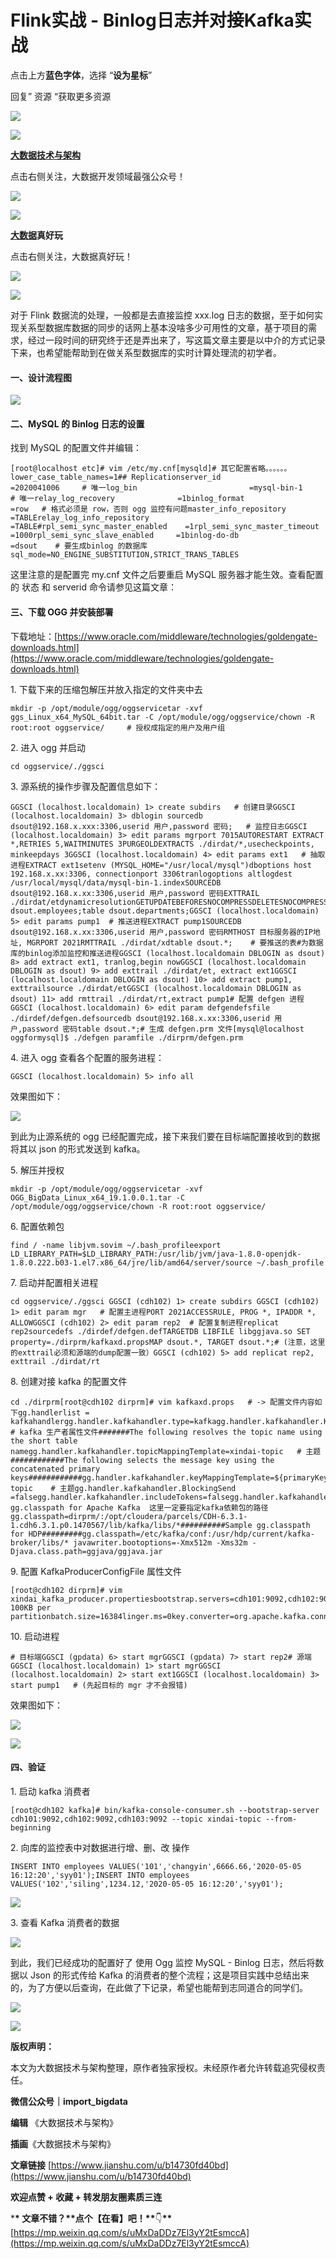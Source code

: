# Flink实战 - Binlog日志并对接Kafka实战
点击上方**蓝色字体**，选择 “**设为星标**”

回复” 资源 “获取更多资源

![](https://mmbiz.qpic.cn/mmbiz_jpg/ow6przZuPIENb0m5iawutIf90N2Ub3dcPuP2KXHJvaR1Fv2FnicTuOy3KcHuIEJbd9lUyOibeXqW8tEhoJGL98qOw/640?wx_fmt=jpeg)

[![](https://mmbiz.qpic.cn/mmbiz_jpg/UdK9ByfMT2OflopvKZ9wvmiaF2Mm2eU12FNITkgCB4EJmYLnYicozYViaHmuU4U0kaO6nYRIAwy5hpBqNnbqiaxHyQ/640?wx_fmt=jpeg)
](https://mp.weixin.qq.com/s?__biz=MzU3MzgwNTU2Mg==&mid=2247486054&idx=3&sn=b0aae1d5212d401d980066500c20872b&chksm=fd3d4cf3ca4ac5e5e415ec8b057c6c393972cae6f105d5f94364efbde6d21012c0286318dfee&token=1387203581&lang=zh_CN&scene=21#wechat_redirect)

[**大数据技术与架构**](https://mp.weixin.qq.com/s?__biz=MzU3MzgwNTU2Mg==&mid=2247486054&idx=3&sn=b0aae1d5212d401d980066500c20872b&chksm=fd3d4cf3ca4ac5e5e415ec8b057c6c393972cae6f105d5f94364efbde6d21012c0286318dfee&token=1387203581&lang=zh_CN&scene=21#wechat_redirect)

点击右侧关注，大数据开发领域最强公众号！

[![](https://mmbiz.qpic.cn/mmbiz_jpg/UdK9ByfMT2MSGY5RTojm5sPV2pSicy3oK14Micdx2DKIZ4BIg0U5ic0nA0IhQ07XHQB52oOvibaI1OibicKUOYFgL77g/640?wx_fmt=jpeg)
](https://mp.weixin.qq.com/s?__biz=MzU3MzgwNTU2Mg==&mid=2247486054&idx=3&sn=b0aae1d5212d401d980066500c20872b&chksm=fd3d4cf3ca4ac5e5e415ec8b057c6c393972cae6f105d5f94364efbde6d21012c0286318dfee&token=1387203581&lang=zh_CN&scene=21#wechat_redirect)

[![](https://mmbiz.qpic.cn/mmbiz_png/UdK9ByfMT2M4nqUxqq6rrK75dxa4sSvxqS5oDP92jCAkZ4kgMpcIpibLw1n89xYsthOdYdzolntbSadIyekJ0uw/640?wx_fmt=png)
](https://mp.weixin.qq.com/s?__biz=MzI0NjU2NDkzMQ==&mid=2247484145&idx=8&sn=834b97ecf6a5889a57fcd16010b9ce0e&chksm=e9bc13dddecb9acb949f61a30185fbbd050e49c13a11ec35df9f062f3cae92753a95d3b795f9&token=224321657&lang=zh_CN&scene=21#wechat_redirect)

**[大数据](https://mp.weixin.qq.com/s?__biz=MzI0NjU2NDkzMQ==&mid=2247484145&idx=8&sn=834b97ecf6a5889a57fcd16010b9ce0e&chksm=e9bc13dddecb9acb949f61a30185fbbd050e49c13a11ec35df9f062f3cae92753a95d3b795f9&token=224321657&lang=zh_CN&scene=21#wechat_redirect)真好玩**

点击右侧关注，大数据真好玩！

[![](https://mmbiz.qpic.cn/mmbiz_png/UdK9ByfMT2PicAKtwvjRxPMic7Bia3foLlzB01ia6f1SITvsCNveIlJXLGzvb5icuQ1nBpcmqH68AAUO3owU01Z9dlA/640?wx_fmt=png)
](https://mp.weixin.qq.com/s?__biz=MzI0NjU2NDkzMQ==&mid=2247484145&idx=8&sn=834b97ecf6a5889a57fcd16010b9ce0e&chksm=e9bc13dddecb9acb949f61a30185fbbd050e49c13a11ec35df9f062f3cae92753a95d3b795f9&token=224321657&lang=zh_CN&scene=21#wechat_redirect)

![](https://mmbiz.qpic.cn/mmbiz_png/UdK9ByfMT2NFibhZwoNyj3dJPCaVycl10icrrCFShT3Z5lylZy797kQfk42lZOjRtg3UJ5lV1L6KsYR8Vv5Nr2uQ/640?wx_fmt=png)

对于 Flink 数据流的处理，一般都是去直接监控 xxx.log 日志的数据，至于如何实现关系型数据库数据的同步的话网上基本没啥多少可用性的文章，基于项目的需求，经过一段时间的研究终于还是弄出来了，写这篇文章主要是以中介的方式记录下来，也希望能帮助到在做关系型数据库的实时计算处理流的初学者。

#### 一、设计流程图

![](https://mmbiz.qpic.cn/mmbiz_png/UdK9ByfMT2NFibhZwoNyj3dJPCaVycl10N59oUzsicjV2x9TDPcVhkBRKWqIMm0vpLeOKPYHWDZ2SkWEibYtlfGfA/640?wx_fmt=png)

#### 二、MySQL 的 Binlog 日志的设置

找到 MySQL 的配置文件并编辑：

    [root@localhost etc]# vim /etc/my.cnf[mysqld]# 其它配置省略。。。。。。lower_case_table_names=1## Replicationserver_id                       =2020041006     # 唯一log_bin                         =mysql-bin-1       # 唯一relay_log_recovery              =1binlog_format                   =row   # 格式必须是 row，否则 ogg 监控有问题master_info_repository          =TABLErelay_log_info_repository       =TABLE#rpl_semi_sync_master_enabled    =1rpl_semi_sync_master_timeout    =1000rpl_semi_sync_slave_enabled     =1binlog-do-db                    =dsout    # 要生成binlog 的数据库sql_mode=NO_ENGINE_SUBSTITUTION,STRICT_TRANS_TABLES

这里注意的是配置完 my.cnf 文件之后要重启 MySQL 服务器才能生效。查看配置的 状态 和 serverid 命令请参见这篇文章：

#### 三、下载 OGG 并安装部署

下载地址：[https://www.oracle.com/middleware/technologies/goldengate-downloads.html](https://www.oracle.com/middleware/technologies/goldengate-downloads.html)

1\. 下载下来的压缩包解压并放入指定的文件夹中去

    mkdir -p /opt/module/ogg/oggservicetar -xvf ggs_Linux_x64_MySQL_64bit.tar -C /opt/module/ogg/oggservice/chown -R root:root oggservice/     # 授权成指定的用户及用户组

2\. 进入 ogg 并启动

    cd oggservice/./ggsci

3\. 源系统的操作步骤及配置信息如下：

    GGSCI (localhost.localdomain) 1> create subdirs   # 创建目录GGSCI (localhost.localdomain) 3> dblogin sourcedb dsout@192.168.x.xxx:3306,userid 用户,password 密码;   # 监控日志GGSCI (localhost.localdomain) 3> edit params mgrport 7015AUTORESTART EXTRACT *,RETRIES 5,WAITMINUTES 3PURGEOLDEXTRACTS ./dirdat/*,usecheckpoints, minkeepdays 3GGSCI (localhost.localdomain) 4> edit params ext1   # 抽取进程EXTRACT ext1setenv (MYSQL_HOME="/usr/local/mysql")dboptions host 192.168.x.xx:3306, connectionport 3306tranlogoptions altlogdest /usr/local/mysql/data/mysql-bin-1.indexSOURCEDB dsout@192.168.x.xx:3306,userid 用户,password 密码EXTTRAIL ./dirdat/etdynamicresolutionGETUPDATEBEFORESNOCOMPRESSDELETESNOCOMPRESSUPDATEStable dsout.employees;table dsout.departments;GGSCI (localhost.localdomain) 5> edit params pump1  # 推送进程EXTRACT pump1SOURCEDB dsout@192.168.x.xx:3306,userid 用户,password 密码RMTHOST 目标服务器的IP地址, MGRPORT 2021RMTTRAIL ./dirdat/xdtable dsout.*;    # 要推送的表#为数据库的binlog添加监控和推送进程GGSCI (localhost.localdomain DBLOGIN as dsout) 8> add extract ext1, tranlog,begin nowGGSCI (localhost.localdomain DBLOGIN as dsout) 9> add exttrail ./dirdat/et, extract ext1GGSCI (localhost.localdomain DBLOGIN as dsout) 10> add extract pump1, exttrailsource ./dirdat/etGGSCI (localhost.localdomain DBLOGIN as dsout) 11> add rmttrail ./dirdat/rt,extract pump1# 配置 defgen 进程GGSCI (localhost.localdomain) 6> edit param defgendefsfile ./dirdef/defgen.defsourcedb dsout@192.168.x.xx:3306,userid 用户,password 密码table dsout.*;# 生成 defgen.prm 文件[mysql@localhost oggformysql]$ ./defgen paramfile ./dirprm/defgen.prm

4\. 进入 ogg 查看各个配置的服务进程：

    GGSCI (localhost.localdomain) 5> info all

效果图如下：

![](https://mmbiz.qpic.cn/mmbiz_png/UdK9ByfMT2NFibhZwoNyj3dJPCaVycl10BzElFpn4FzAicShpGnIyP0BegZoe3BFfpRYGaibaiaibZ0OKc6tVLh5sag/640?wx_fmt=png)

到此为止源系统的 ogg 已经配置完成，接下来我们要在目标端配置接收到的数据将其以 json 的形式发送到 kafka。

5\. 解压并授权

    mkdir -p /opt/module/ogg/oggservicetar -xvf OGG_BigData_Linux_x64_19.1.0.0.1.tar -C /opt/module/ogg/oggservice/chown -R root:root oggservice/

6\. 配置依赖包

    find / -name libjvm.sovim ~/.bash_profileexport LD_LIBRARY_PATH=$LD_LIBRARY_PATH:/usr/lib/jvm/java-1.8.0-openjdk-1.8.0.222.b03-1.el7.x86_64/jre/lib/amd64/server/source ~/.bash_profile

7\. 启动并配置相关进程

    cd oggservice/./ggsci GGSCI (cdh102) 1> create subdirs GGSCI (cdh102) 1> edit param mgr   # 配置主进程PORT 2021ACCESSRULE, PROG *, IPADDR *, ALLOWGGSCI (cdh102) 2> edit param rep2  # 配置复制进程replicat rep2sourcedefs ./dirdef/defgen.defTARGETDB LIBFILE libggjava.so SET property=./dirprm/kafkaxd.propsMAP dsout.*, TARGET dsout.*;# (注意，这里的exttrail必须和源端的dump配置一致）GGSCI (cdh102) 5> add replicat rep2, exttrail ./dirdat/rt

8\. 创建对接 kafka 的配置文件

    cd ./dirprm[root@cdh102 dirprm]# vim kafkaxd.props   # -> 配置文件内容如下gg.handlerlist = kafkahandlergg.handler.kafkahandler.type=kafkagg.handler.kafkahandler.KafkaProducerConfigFile=xindai_kafka_producer.properties   # kafka 生产者属性文件#######The following resolves the topic name using the short table namegg.handler.kafkahandler.topicMappingTemplate=xindai-topic   # 主题############The following selects the message key using the concatenated primary keys############gg.handler.kafkahandler.keyMappingTemplate=${primaryKeys}###########gg.handler.kafkahandler.format=avro_opgg.handler.kafkahandler.SchemaTopicName=xindai-topic    # 主题gg.handler.kafkahandler.BlockingSend =falsegg.handler.kafkahandler.includeTokens=falsegg.handler.kafkahandler.mode=opgg.handler.kafkahandler.format=json#########gg.handler.kafkahandler.format.insertOpKey=I#######gg.handler.kafkahandler.format.updateOpKey=U#########gg.handler.kafkahandler.format.deleteOpKey=D#######gg.handler.kafkahandler.format.truncateOpKey=Tgoldengate.userexit.writers=javawriterjavawriter.stats.display=TRUEjavawriter.stats.full=TRUEgg.log=log4jgg.log.level=INFOgg.report.time=30sec##########Sample gg.classpath for Apache Kafka  这里一定要指定kafka依赖包的路径gg.classpath=dirprm/:/opt/cloudera/parcels/CDH-6.3.1-1.cdh6.3.1.p0.1470567/lib/kafka/libs/*##########Sample gg.classpath for HDP#########gg.classpath=/etc/kafka/conf:/usr/hdp/current/kafka-broker/libs/* javawriter.bootoptions=-Xmx512m -Xms32m -Djava.class.path=ggjava/ggjava.jar

9\. 配置 KafkaProducerConfigFile 属性文件

    [root@cdh102 dirprm]# vim xindai_kafka_producer.propertiesbootstrap.servers=cdh101:9092,cdh102:9092,cdh103:9092acks=1reconnect.backoff.ms=1000value.serializer=org.apache.kafka.common.serialization.ByteArraySerializerkey.serializer=org.apache.kafka.common.serialization.ByteArraySerializer######## 100KB per partitionbatch.size=16384linger.ms=0key.converter=org.apache.kafka.connect.json.JsonConvertervalue.converter=org.apache.kafka.connect.json.JsonConverterkey.converter.schemas.enable=falsevalue.converter.schemas.enable=false

10\. 启动进程

    # 目标端GGSCI (gpdata) 6> start mgrGGSCI (gpdata) 7> start rep2# 源端GGSCI (localhost.localdomain) 1> start mgrGGSCI (localhost.localdomain) 2> start ext1GGSCI (localhost.localdomain) 3> start pump1   # (先起目标的 mgr 才不会报错)

效果图如下：

![](https://mmbiz.qpic.cn/mmbiz_png/UdK9ByfMT2NFibhZwoNyj3dJPCaVycl102wwPOO4YPvs88cg77H3sMDJkV9xgnh78wJjywzNVomOZV4mibByp2uw/640?wx_fmt=png)

![](https://mmbiz.qpic.cn/mmbiz_png/UdK9ByfMT2NFibhZwoNyj3dJPCaVycl10gqZYT0pd22eJhtCKe5pV9DXbGsL4FTZlHzibsmeGxYpr9Rz5nzxYHPw/640?wx_fmt=png)

#### 四、验证

1\. 启动 kafka 消费者

    [root@cdh102 kafka]# bin/kafka-console-consumer.sh --bootstrap-server cdh101:9092,cdh102:9092,cdh103:9092 --topic xindai-topic --from-beginning

2\. 向库的监控表中对数据进行增、删、改 操作

    INSERT INTO employees VALUES('101','changyin',6666.66,'2020-05-05 16:12:20','syy01');INSERT INTO employees VALUES('102','siling',1234.12,'2020-05-05 16:12:20','syy01');

![](https://mmbiz.qpic.cn/mmbiz_png/UdK9ByfMT2NFibhZwoNyj3dJPCaVycl10SiaWlM5rUYLickHLtgAntysfKGJuC8dSLztSqBFSQB8SWyVicc3qrAwVA/640?wx_fmt=png)

3\. 查看 Kafka 消费者的数据

![](https://mmbiz.qpic.cn/mmbiz_png/UdK9ByfMT2NFibhZwoNyj3dJPCaVycl10xX9pGiaQhQiaw8iaIjjDhGEbAUlB5Jt88YlXnbrSgt46f8zyUEsiatS7AQ/640?wx_fmt=png)

到此，我们已经成功的配置好了 使用 Ogg 监控 MySQL - Binlog 日志，然后将数据以 Json 的形式传给 Kafka 的消费者的整个流程；这是项目实践中总结出来的，为了方便以后查询，在此做了下记录，希望也能帮到志同道合的同学们。

![](https://mmbiz.qpic.cn/mmbiz_gif/UdK9ByfMT2O2R2sWRGyQHreSAGqmpRwtrmHudAsc2zib2AiatXJ6goxkskB4JEFrld8ia4WYOCsVdVVmr5hgfDdpg/640?wx_fmt=gif)

![](https://mmbiz.qpic.cn/mmbiz_gif/UdK9ByfMT2O2R2sWRGyQHreSAGqmpRwtNhh4iaJx03bCpDFmIGtWfNCxp2qoM4UlGsfKsnYfajRKa5feialNm5uw/640?wx_fmt=gif)

**版权声明：** 

本文为大数据技术与架构整理，原作者独家授权。未经原作者允许转载追究侵权责任。

**微信公众号｜import_bigdata**

**编辑** 《大数据技术与架构》

**插画**《大数据技术与架构》

**文章链接** [https://www.jianshu.com/u/b14730fd40bd](https://www.jianshu.com/u/b14730fd40bd)

**欢迎点赞 + 收藏 + 转发朋友圈素质三连**

\***\* 文章不错？\*\***点个【在看】吧！**\*\***👇**\*\*** 
 [https://mp.weixin.qq.com/s/uMxDaDDz7El3yY2tEsmccA](https://mp.weixin.qq.com/s/uMxDaDDz7El3yY2tEsmccA)
